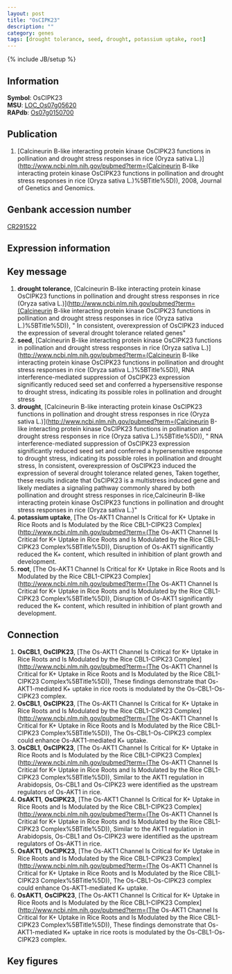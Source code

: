 ```yaml
---
layout: post
title: "OsCIPK23"
description: ""
category: genes
tags: [drought tolerance, seed, drought, potassium uptake, root]
---
```

{% include JB/setup %}

## Information
__Symbol__: OsCIPK23  
__MSU__: [LOC_Os07g05620](http://rice.plantbiology.msu.edu/cgi-bin/ORF_infopage.cgi?orf=LOC_Os07g05620)  
__RAPdb__: [Os07g0150700](http://rapdb.dna.affrc.go.jp/viewer/gbrowse_details/irgsp1?name=Os07g0150700)  

## Publication
1. [Calcineurin B-like interacting protein kinase OsCIPK23 functions in pollination and drought stress responses in rice (Oryza sativa L.)](http://www.ncbi.nlm.nih.gov/pubmed?term=(Calcineurin B-like interacting protein kinase OsCIPK23 functions in pollination and drought stress responses in rice (Oryza sativa L.)%5BTitle%5D)), 2008, Journal of Genetics and Genomics.

## Genbank accession number
[CR291522](http://www.ncbi.nlm.nih.gov/nuccore/CR291522)

## Expression information

## Key message
1. __drought tolerance__, [Calcineurin B-like interacting protein kinase OsCIPK23 functions in pollination and drought stress responses in rice (Oryza sativa L.)](http://www.ncbi.nlm.nih.gov/pubmed?term=(Calcineurin B-like interacting protein kinase OsCIPK23 functions in pollination and drought stress responses in rice (Oryza sativa L.)%5BTitle%5D)), " In consistent, overexpression of OsCIPK23 induced the expression of several drought tolerance related genes"
2. __seed__, [Calcineurin B-like interacting protein kinase OsCIPK23 functions in pollination and drought stress responses in rice (Oryza sativa L.)](http://www.ncbi.nlm.nih.gov/pubmed?term=(Calcineurin B-like interacting protein kinase OsCIPK23 functions in pollination and drought stress responses in rice (Oryza sativa L.)%5BTitle%5D)),  RNA interference-mediated suppression of OsCIPK23 expression significantly reduced seed set and conferred a hypersensitive response to drought stress, indicating its possible roles in pollination and drought stress
3. __drought__, [Calcineurin B-like interacting protein kinase OsCIPK23 functions in pollination and drought stress responses in rice (Oryza sativa L.)](http://www.ncbi.nlm.nih.gov/pubmed?term=(Calcineurin B-like interacting protein kinase OsCIPK23 functions in pollination and drought stress responses in rice (Oryza sativa L.)%5BTitle%5D)), " RNA interference-mediated suppression of OsCIPK23 expression significantly reduced seed set and conferred a hypersensitive response to drought stress, indicating its possible roles in pollination and drought stress, In consistent, overexpression of OsCIPK23 induced the expression of several drought tolerance related genes, Taken together, these results indicate that OsCIPK23 is a multistress induced gene and likely mediates a signaling pathway commonly shared by both pollination and drought stress responses in rice,Calcineurin B-like interacting protein kinase OsCIPK23 functions in pollination and drought stress responses in rice (Oryza sativa L.)"
4. __potassium uptake__, [The Os-AKT1 Channel Is Critical for K+ Uptake in Rice Roots and Is Modulated by the Rice CBL1-CIPK23 Complex](http://www.ncbi.nlm.nih.gov/pubmed?term=(The Os-AKT1 Channel Is Critical for K+ Uptake in Rice Roots and Is Modulated by the Rice CBL1-CIPK23 Complex%5BTitle%5D)), Disruption of Os-AKT1 significantly reduced the K+ content, which resulted in inhibition of plant growth and development.
5. __root__, [The Os-AKT1 Channel Is Critical for K+ Uptake in Rice Roots and Is Modulated by the Rice CBL1-CIPK23 Complex](http://www.ncbi.nlm.nih.gov/pubmed?term=(The Os-AKT1 Channel Is Critical for K+ Uptake in Rice Roots and Is Modulated by the Rice CBL1-CIPK23 Complex%5BTitle%5D)), Disruption of Os-AKT1 significantly reduced the K+ content, which resulted in inhibition of plant growth and development.

## Connection
1. __OsCBL1__, __OsCIPK23__, [The Os-AKT1 Channel Is Critical for K+ Uptake in Rice Roots and Is Modulated by the Rice CBL1-CIPK23 Complex](http://www.ncbi.nlm.nih.gov/pubmed?term=(The Os-AKT1 Channel Is Critical for K+ Uptake in Rice Roots and Is Modulated by the Rice CBL1-CIPK23 Complex%5BTitle%5D)), These findings demonstrate that Os-AKT1-mediated K+ uptake in rice roots is modulated by the Os-CBL1-Os-CIPK23 complex.
2. __OsCBL1__, __OsCIPK23__, [The Os-AKT1 Channel Is Critical for K+ Uptake in Rice Roots and Is Modulated by the Rice CBL1-CIPK23 Complex](http://www.ncbi.nlm.nih.gov/pubmed?term=(The Os-AKT1 Channel Is Critical for K+ Uptake in Rice Roots and Is Modulated by the Rice CBL1-CIPK23 Complex%5BTitle%5D)), The Os-CBL1-Os-CIPK23 complex could enhance Os-AKT1-mediated K+ uptake.
3. __OsCBL1__, __OsCIPK23__, [The Os-AKT1 Channel Is Critical for K+ Uptake in Rice Roots and Is Modulated by the Rice CBL1-CIPK23 Complex](http://www.ncbi.nlm.nih.gov/pubmed?term=(The Os-AKT1 Channel Is Critical for K+ Uptake in Rice Roots and Is Modulated by the Rice CBL1-CIPK23 Complex%5BTitle%5D)), Similar to the AKT1 regulation in Arabidopsis, Os-CBL1 and Os-CIPK23 were identified as the upstream regulators of Os-AKT1 in rice.
4. __OsAKT1__, __OsCIPK23__, [The Os-AKT1 Channel Is Critical for K+ Uptake in Rice Roots and Is Modulated by the Rice CBL1-CIPK23 Complex](http://www.ncbi.nlm.nih.gov/pubmed?term=(The Os-AKT1 Channel Is Critical for K+ Uptake in Rice Roots and Is Modulated by the Rice CBL1-CIPK23 Complex%5BTitle%5D)), Similar to the AKT1 regulation in Arabidopsis, Os-CBL1 and Os-CIPK23 were identified as the upstream regulators of Os-AKT1 in rice.
5. __OsAKT1__, __OsCIPK23__, [The Os-AKT1 Channel Is Critical for K+ Uptake in Rice Roots and Is Modulated by the Rice CBL1-CIPK23 Complex](http://www.ncbi.nlm.nih.gov/pubmed?term=(The Os-AKT1 Channel Is Critical for K+ Uptake in Rice Roots and Is Modulated by the Rice CBL1-CIPK23 Complex%5BTitle%5D)), The Os-CBL1-Os-CIPK23 complex could enhance Os-AKT1-mediated K+ uptake.
6. __OsAKT1__, __OsCIPK23__, [The Os-AKT1 Channel Is Critical for K+ Uptake in Rice Roots and Is Modulated by the Rice CBL1-CIPK23 Complex](http://www.ncbi.nlm.nih.gov/pubmed?term=(The Os-AKT1 Channel Is Critical for K+ Uptake in Rice Roots and Is Modulated by the Rice CBL1-CIPK23 Complex%5BTitle%5D)), These findings demonstrate that Os-AKT1-mediated K+ uptake in rice roots is modulated by the Os-CBL1-Os-CIPK23 complex.

## Key figures


